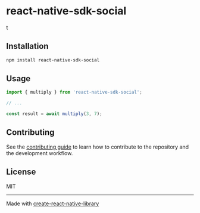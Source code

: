 # react-native-sdk-social

t

## Installation

```sh
npm install react-native-sdk-social
```

## Usage


```js
import { multiply } from 'react-native-sdk-social';

// ...

const result = await multiply(3, 7);
```


## Contributing

See the [contributing guide](CONTRIBUTING.md) to learn how to contribute to the repository and the development workflow.

## License

MIT

---

Made with [create-react-native-library](https://github.com/callstack/react-native-builder-bob)
